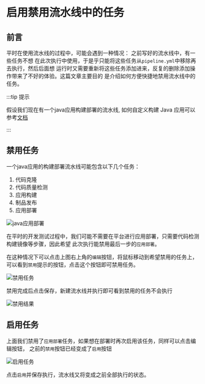 # 启用禁用流水线中的任务

## 前言
   平时在使用流水线的过程中，可能会遇到一种情况： 之前写好的流水线中，有一些任务不想
在此次执行中使用，于是乎只能将这些任务从`pipeline.yml`中移除再去执行，然后后面想
运行时又需要重新将这些任务添加进来，反复的删除添加操作带来了不好的体验。这篇文章主要目的
是介绍如何方便快捷地禁用流水线中的任务。

:::tip 提示

假设我们现在有一个java应用构建部署的流水线,
如何自定义构建 Java 应用可以参考[文档]((../examples/deploy/deploy-from-java-build.md))

:::

## 禁用任务
一个java应用的构建部署流水线可能包含以下几个任务：
1. 代码克隆
2. 代码质量检测
3. 应用构建
4. 制品发布
5. 应用部署

![java应用部署](http://terminus-paas.oss-cn-hangzhou.aliyuncs.com/paas-doc/2022/05/23/2b8bc4bd-25ae-4f26-9d6e-4d5030b296d8.png)

在平时的开发测试过程中，我们可能不需要在平台进行应用部署，只需要代码检测构建镜像等步骤，因此希望
此次执行能禁用最后一步的`应用部署`。

在这种情况下可以点击上图右上角的`编辑`按钮，将鼠标移动到希望禁用的任务上，可以看到`禁用`提示的按钮，点击这个按钮即可禁用任务。

![禁用任务](http://terminus-paas.oss-cn-hangzhou.aliyuncs.com/paas-doc/2022/05/23/dd008cc7-ba2b-46d3-9667-f48e3815041a.png)

禁用完成后点击保存，新建流水线并执行即可看到禁用的任务不会执行

![禁用结果](http://terminus-paas.oss-cn-hangzhou.aliyuncs.com/paas-doc/2022/05/23/ef230c35-7dfe-465c-84fb-fe144bcfe2a9.png)

## 启用任务
上面我们禁用了`应用部署`任务，如果想在部署时再次启用该任务，同样可以点击编辑按钮，
之前的`禁用`按钮已经变成了`启用`按钮

![启用任务](http://terminus-paas.oss-cn-hangzhou.aliyuncs.com/paas-doc/2022/05/23/e324d3ef-40c7-4229-b19f-0e06b62578c8.png)

点击`启用`并保存执行，流水线又将变成之前全部执行的状态。